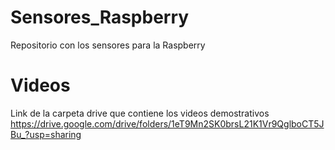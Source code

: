 # Sensores_Raspberry
Repositorio con los sensores para la Raspberry

# Videos
Link de la carpeta drive que contiene los videos demostrativos
https://drive.google.com/drive/folders/1eT9Mn2SK0brsL21K1Vr9QglboCT5JBu_?usp=sharing
